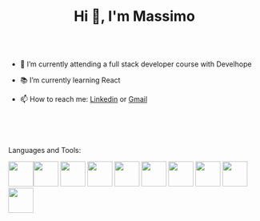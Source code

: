 ### <h1 align="center">Hi 👋, I'm Massimo<h1> 

<br>

- 🔭 I’m currently attending a full stack developer course with Develhope   
- :books: I’m currently learning React

- 📫 How to reach me: [Linkedin](https://www.linkedin.com/in/massimo-caser-5532b5248/) or [Gmail](massimocaser@gmail.com)

<br>
<br>
<br>

Languages and Tools:

<img src="https://user-images.githubusercontent.com/104093060/188332451-069f5a14-6b38-4091-bf4e-dd36fe1ec6cb.png" width=50><img src="https://user-images.githubusercontent.com/104093060/188332406-fb3f8fdd-909c-4741-822a-a4b49cad46d3.png" width=50>
<img src="https://user-images.githubusercontent.com/104093060/188332421-68544eb1-1d3f-4ab4-935d-4f30fa68f198.png" width=50>
<img src="https://user-images.githubusercontent.com/104093060/188332464-4c1a20ea-9ec8-41f1-9c98-37bf141e8e7f.png" width=50>
<img src="https://user-images.githubusercontent.com/104093060/188332478-ebea6e48-fed1-444c-bcc6-de6129306900.png" width=50>
<img src="https://user-images.githubusercontent.com/104093060/188332480-5ceefa9c-1f6c-4c11-b4c5-17c95d27e0dd.png" width=50>
<img src="https://user-images.githubusercontent.com/104093060/188332487-f40070f9-104a-4089-94be-65138c1d4df5.png" width=50>
<img src="https://user-images.githubusercontent.com/104093060/188332498-2f707aa6-5fd3-4e40-982c-cedbd7df712a.png" width=50>
<img src="https://user-images.githubusercontent.com/104093060/188332504-05890e81-ecbb-47e2-9633-89d6bef4ebe9.png" width=50>
<img src="https://user-images.githubusercontent.com/104093060/188332508-a03b07e8-143f-40f2-a322-6d71ff085829.png" width=50>


